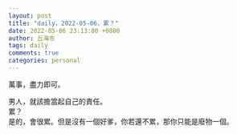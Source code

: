 ```yaml
---
layout: post
title: "daily，2022-05-06，累？"
date: 2022-05-06 23:13:00 +0800
author: 丘海东 
tags: daily
comments: true
categories: personal
---
```

萬事，盡力即可。  

男人，就該擔當起自己的責任。  
累？  
是的，會很累。但是沒有一個好爹，你若還不累，那你只能是廢物一個。
